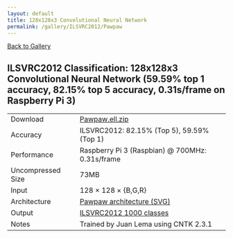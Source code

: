 ```yaml
---
layout: default
title: 128x128x3 Convolutional Neural Network
permalink: /gallery/ILSVRC2012/Pawpaw
---
```


[Back to Gallery](/ELL/gallery)

## ILSVRC2012 Classification: 128x128x3 Convolutional Neural Network (59.59% top 1 accuracy, 82.15% top 5 accuracy, 0.31s/frame on Raspberry Pi 3)

<table class="table table-striped table-bordered">
    <tr>
        <td> Download </td>
        <td colspan="3"> <a href="https://github.com/Microsoft/ELL-models/raw/master/models/ILSVRC2012/Pawpaw/Pawpaw.ell.zip">Pawpaw.ell.zip</a></td>
    </tr>
    <tr>
        <td> Accuracy </td>
        <td colspan="3"> ILSVRC2012: 82.15% (Top 5), 59.59% (Top 1) </td>
    </tr>
    <tr>
        <td> Performance </td>
        <td colspan="3"> Raspberry Pi 3 (Raspbian) @ 700MHz: 0.31s/frame </td>
    </tr>
    <tr>
        <td> Uncompressed Size </td>
        <td colspan="3"> 73MB </td>
    </tr>
    <tr>
        <td> Input </td>
        <td colspan="3"> 128 &times; 128 &times; {B,G,R} </td>
    </tr>
    <tr>
        <td> Architecture </td>
        <td>
            <a href="https://github.com/Microsoft/ELL-models/raw/master/models/ILSVRC2012/Pawpaw/Pawpaw.cntk.svg?sanitize=true" target="_blank">Pawpaw architecture (SVG)</a>
        </td>
    </tr>
    <tr>
        <td> Output </td>
        <td colspan="3"> <a href="https://github.com/Microsoft/ELL-models/raw/master/models/ILSVRC2012/categories.txt">ILSVRC2012 1000 classes</a> </td>
    </tr>
    <tr>
        <td> Notes </td>
        <td colspan="3"> Trained by Juan Lema using CNTK 2.3.1 </td>
    </tr>
</table>

